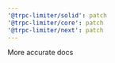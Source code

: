 ```yaml
---
'@trpc-limiter/solid': patch
'@trpc-limiter/core': patch
'@trpc-limiter/next': patch
---
```


More accurate docs
